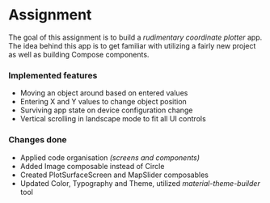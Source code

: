 # Assignment
The goal of this assignment is to build a _rudimentary coordinate plotter_ app. The idea behind this 
app is to get familiar with utilizing a fairly new project as well as building Compose components.

### Implemented features
- Moving an object around based on entered values
- Entering X and Y values to change object position
- Surviving app state on device configuration change
- Vertical scrolling in landscape mode to fit all UI controls

### Changes done
- Applied code organisation _(screens and components)_
- Added Image composable instead of Circle
- Created PlotSurfaceScreen and MapSlider composables
- Updated Color, Typography and Theme, utilized _material-theme-builder_ tool

